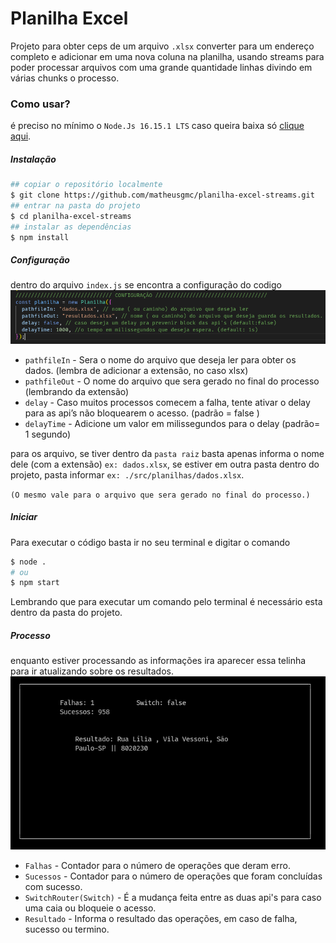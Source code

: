 # Planilha Excel

Projeto para obter ceps de um arquivo `.xlsx` converter para um endereço completo e adicionar em uma nova coluna na planilha, usando streams para poder processar arquivos com uma grande quantidade linhas divindo em várias chunks o processo.

### Como usar?
é preciso no mínimo o `Node.Js 16.15.1 LTS` caso queira baixa só [clique aqui](https://nodejs.org/en/).

##### Instalação
```bash
## copiar o repositório localmente
$ git clone https://github.com/matheusgmc/planilha-excel-streams.git
## entrar na pasta do projeto
$ cd planilha-excel-streams
## instalar as dependências
$ npm install
```

##### Configuração
dentro do arquivo `index.js` se encontra a configuração do codigo
![Config](/.github/config_planilha.png)
- `pathfileIn` - Sera o nome do arquivo que deseja ler para obter os dados. (lembra de adicionar a extensão, no caso xlsx)
- `pathfileOut` - O nome do arquivo que sera gerado no final do processo (lembrando da extensão)
- `delay` - Caso muitos processos comecem a falha, tente ativar o delay para as api’s não bloquearem o acesso. (padrão = false )
- `delayTime` - Adicione um valor em milissegundos para o delay (padrão= 1 segundo)

para os arquivo, se tiver dentro da `pasta raiz` basta apenas informa o nome dele (com a extensão) `ex: dados.xlsx`, se estiver em outra pasta dentro do projeto, pasta informar `ex: ./src/planilhas/dados.xlsx`.

`(O mesmo vale para o arquivo que sera gerado no final do processo.)`

##### Iniciar
Para executar o código basta ir no seu terminal e digitar o comando
```bash
$ node .
# ou
$ npm start
```
Lembrando que para executar um comando pelo terminal é necessário esta dentro da pasta do projeto.

##### Processo
enquanto estiver processando as informações ira aparecer essa telinha para ir atualizando sobre os resultados.
![preview](/.github/preview_terminal.png)

- `Falhas` - Contador para o número de operações que deram erro.
- `Sucessos` - Contador para o número de operações que foram concluídas com sucesso.
- `SwitchRouter(Switch)` - É a mudança feita entre as duas api's para caso uma caia ou bloqueie o acesso.
- `Resultado` - Informa o resultado das operações, em caso de falha, sucesso ou termino.

